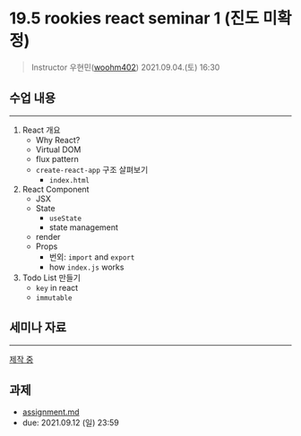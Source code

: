 19.5 rookies react seminar 1 (진도 미확정)
================================

> Instructor 우현민([woohm402](https://github.com/woohm402))
> 2021.09.04.(토) 16:30

## 수업 내용

------------------
1. React 개요
    - Why React?
    - Virtual DOM
    - flux pattern
    - `create-react-app` 구조 살펴보기
      - `index.html`
1. React Component
    - JSX
    - State
      - `useState`
      - state management
    - render
    - Props
      - 번외: `import` and `export`
      - how `index.js` works
1. Todo List 만들기
    - `key` in react
    - `immutable`

## 세미나 자료

------------------
[제작 중](https://docs.google.com/presentation/d/1hZbGqQFWWNJ3axvaRnQE24keNCmOWMz_u_iXZWG_3yQ/edit?usp=sharing)

## 과제
- [assignment.md](assignment.md)
- due: 2021.09.12 (일) 23:59
